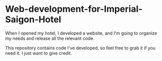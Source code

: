 # Web-development-for-Imperial-Saigon-Hotel

When I opened my hotel, I developed a website, and I'm going to organize my needs and release all the relevant code.	

This repository contains code I've developed, so feel free to grab it if you need it. I just want to give credit.
